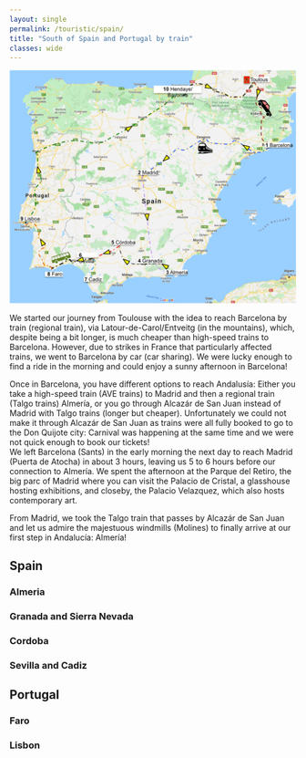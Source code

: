 ```yaml
---
layout: single
permalink: /touristic/spain/
title: "South of Spain and Portugal by train"
classes: wide
---
```


<img src="/assets/images/train_trip.png" alt="Train trip"> 

We started our journey from Toulouse with the idea to reach Barcelona by train (regional train), via Latour-de-Carol/Entveitg (in the mountains), which, despite being a bit longer, is much cheaper than high-speed trains to Barcelona. However, due to strikes in France that particularly affected trains, we went to Barcelona by car (car sharing). We were lucky enough to find a ride in the morning and could enjoy a sunny afternoon in Barcelona! </br>

Once in Barcelona, you have different options to reach Andalusía: Either you take a high-speed train (AVE trains) to Madrid and then a regional train (Talgo trains) Almería, or you go through Alcazár de San Juan instead of Madrid with Talgo trains (longer but cheaper). Unfortunately we could not make it through Alcazár de San Juan as trains were all fully booked to go to the Don Quijote city: Carnival was happening at the same time and we were not quick enough to book our tickets!</br>
We left Barcelona (Sants) in the early morning the next day to reach Madrid (Puerta de Atocha) in about 3 hours, leaving us 5 to 6 hours before our connection to Almería. We spent the afternoon at the Parque del Retiro, the big parc of Madrid where you can visit the Palacio de Cristal, a glasshouse hosting exhibitions, and closeby, the Palacio Velazquez, which also hosts contemporary art. </br>

From Madrid, we took the Talgo train that passes by Alcazár de San Juan and let us admire the majestuous windmills (Molines) to finally arrive at our first step in Andalucía: Almería!

## Spain
### Almeria
### Granada and Sierra Nevada
### Cordoba
### Sevilla and Cadiz

## Portugal
### Faro
### Lisbon
